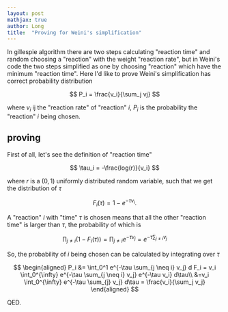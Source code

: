 ```yaml
---
layout: post
mathjax: true
author: Long
title:  "Proving for Weini's simplification"
---
```

In gillespie algorithm there are two steps calculating "reaction time" and random choosing a "reaction" with the weight "reaction rate", but in Weini's code the two steps simplified as one by choosing "reaction" which have the minimum "reaction time". Here I'd like to prove Weini's simplification has correct probability distribution

$$
P_i = \frac{v_i}{\sum_j vj}
$$

where $v_i$ ij the "reaction rate" of "reaction" $i$, $P_i$ is the probability the "reaction" $i$ being chosen.

## proving

First of all, let's see the definition of "reaction time"

$$
\tau_i = -\frac{log(r)}{v_i}
$$

where $r$ is a $(0,1)$ uniformly distributed random variable, such that we get the distribution of $\tau$

$$
F_i(\tau) = 1 - e^{-\tau v_i}.
$$

A "reaction" $i$  with "time" $\tau$ is chosen means that all the other "reaction time" is larger than $\tau$, the probability of which is

$$\prod_{j \neq i}(1-F_i(\tau))=\prod_{j \neq i} e^{-\tau v_j} = e^{-\tau \sum_{j \neq i} v_j}$$

So, the probability of $i$ being chosen can be calculated by integrating over $\tau$

$$
\begin{aligned}
    P_i &= \int_0^1 e^{-\tau \sum_{j \neq i} v_j} d F_i = v_i \int_0^{\infty} e^{-\tau \sum_{j \neq i} v_j} e^{-\tau v_i} d\tau\\
    &=v_i \int_0^{\infty} e^{-\tau \sum_{j} v_j} d\tau = \frac{v_i}{\sum_j v_j}
\end{aligned}
$$

QED.

